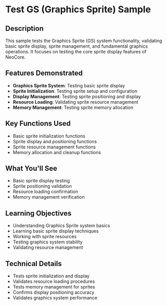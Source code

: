 # Test GS (Graphics Sprite) Sample

## Description

This sample tests the Graphics Sprite (GS) system functionality, validating basic sprite display, sprite management, and fundamental graphics operations. It focuses on testing the core sprite display features of NeoCore.

## Features Demonstrated

- **Graphics Sprite System**: Testing basic sprite display
- **Sprite Initialization**: Testing sprite setup and configuration
- **Display Management**: Testing sprite positioning and display
- **Resource Loading**: Validating sprite resource management
- **Memory Management**: Testing sprite memory allocation

## Key Functions Used

- Basic sprite initialization functions
- Sprite display and positioning functions
- Sprite resource management functions
- Memory allocation and cleanup functions

## What You'll See

- Basic sprite display testing
- Sprite positioning validation
- Resource loading confirmation
- Memory management verification

## Learning Objectives

- Understanding Graphics Sprite system basics
- Learning basic sprite display techniques
- Working with sprite resources
- Testing graphics system stability
- Validating resource management

## Technical Details

- Tests sprite initialization and display
- Validates resource loading procedures
- Tests memory management for sprites
- Confirms display positioning accuracy
- Validates graphics system performance
